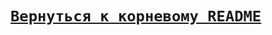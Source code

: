# [__```Вернуться к корневому README```__](https://github.com/Teru3301/KFU/blob/main/README.md)  




